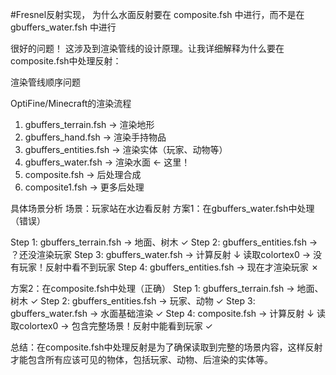#Fresnel反射实现， 为什么水面反射要在 composite.fsh 中进行，而不是在 gbuffers_water.fsh 中进行

很好的问题！ 这涉及到渲染管线的设计原理。让我详细解释为什么要在composite.fsh中处理反射：

渲染管线顺序问题

OptiFine/Minecraft的渲染流程

1. gbuffers_terrain.fsh    → 渲染地形
2. gbuffers_hand.fsh       → 渲染手持物品
3. gbuffers_entities.fsh   → 渲染实体（玩家、动物等）
4. gbuffers_water.fsh      → 渲染水面 ← 这里！
5. composite.fsh           → 后处理合成
6. composite1.fsh          → 更多后处理


具体场景分析
场景：玩家站在水边看反射
方案1：在gbuffers_water.fsh中处理（错误）

Step 1: gbuffers_terrain.fsh  → 地面、树木  ✓
Step 2: gbuffers_entities.fsh → ？还没渲染玩家
Step 3: gbuffers_water.fsh    → 计算反射
        ↓
        读取colortex0 → 没有玩家！反射中看不到玩家
Step 4: gbuffers_entities.fsh → 现在才渲染玩家 ✗


方案2：在composite.fsh中处理（正确）
Step 1: gbuffers_terrain.fsh  → 地面、树木     ✓
Step 2: gbuffers_entities.fsh → 玩家、动物     ✓
Step 3: gbuffers_water.fsh    → 水面基础渲染   ✓
Step 4: composite.fsh         → 计算反射
        ↓
        读取colortex0 → 包含完整场景！反射中能看到玩家 ✓


总结：在composite.fsh中处理反射是为了确保读取到完整的场景内容，这样反射才能包含所有应该可见的物体，包括玩家、动物、后渲染的实体等。
